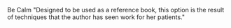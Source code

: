 Be Calm
"Designed to be used as a reference book, this option is the result of techniques that the author has seen work for her patients."
